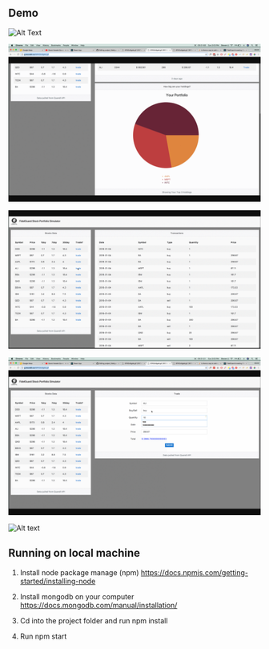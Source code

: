 ## Demo

![Alt Text](http://g.recordit.co/iEPKDc8gdd.gif)

![Alt text](./demo_1.png?raw=true "Demo 1")

![Alt text](./demo_2.png?raw=true "Demo 2")

![Alt text](./demo_3.png?raw=true "Demo 3")

![Alt text](./demo_4.png?raw=true "Demo 4")

## Running on local machine 

1. Install node package manage (npm) https://docs.npmjs.com/getting-started/installing-node

2. Install mongodb on your computer https://docs.mongodb.com/manual/installation/

3. Cd into the project folder and run npm install 

4. Run npm start
